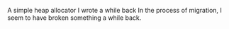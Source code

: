 A simple heap allocator I wrote a while back
In the process of migration, I seem to have broken something a while back.
